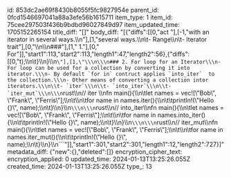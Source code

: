 id: 853dc2ae69f8430b8055f5fc9827954e
parent_id: 0fcd1546697041a88a3efe56b1615711
item_type: 1
item_id: 75cee297503f436b9bdbd96027849d97
item_updated_time: 1705152265154
title_diff: "[]"
body_diff: "[{\"diffs\":[[0,\"act \"],[-1,\"with an iterator in several ways.\\\n\"],[1,\"several ways.\\\n\\t- Range\\\n\\t- Iterator trait\"],[0,\"\\\n\\\n###\"],[1,\" 1.\"],[0,\" For\"]],\"start1\":113,\"start2\":113,\"length1\":47,\"length2\":56},{\"diffs\":[[0,\"t);\\\n\\t}\\\n}\\\n```\"],[1,\"\\\n\\\n### 2. For loop for an Iterator\\\n- For loop can be used for a collection by converting it into iterator.\\\n- By default `for in` contruct applies `into_iter`  to the collection.\\\n- Other means of converting a collection intor iterators.\\\n\\t- `iter`\\\n\\t- `into_iter`\\\n\\t- `iter_mut`\\\n\\\n```rust\\\n// iter \\\nfn main(){\\\n\\tlet names = vec![\\\"Bob\\\", \\\"Frank\\\", \\\"Ferris\\\"];\\\n\\t\\\n\\tfor name in names.iter(){\\\n\\t\\tprintln!(\\\"Hello {}\\\", name);\\\n\\t}\\\n}\\\n```\\\n\\\n```rust\\\n// into_iter\\\nfn main(){\\\n\\tlet names = vec![\\\"Bob\\\", \\\"Frank\\\", \\\"Ferris\\\"];\\\n\\t\\\n\\tfor name in names.into_iter(){\\\n\\t\\tprintln!(\\\"Hello {}\\\", name);\\\n\\t}\\\n}\\\n```\\\n\\\n```rust\\\n// iter_mut\\\nfn main(){\\\n\\tlet names = vec![\\\"Bob\\\", \\\"Frank\\\", \\\"Ferris\\\"];\\\n\\t\\\n\\tfor name in names.iter_mut(){\\\n\\t\\tprintln!(\\\"Hello {}\\\", name);\\\n\\t}\\\n}\\\n```\"]],\"start1\":301,\"start2\":301,\"length1\":12,\"length2\":727}]"
metadata_diff: {"new":{},"deleted":[]}
encryption_cipher_text: 
encryption_applied: 0
updated_time: 2024-01-13T13:25:26.055Z
created_time: 2024-01-13T13:25:26.055Z
type_: 13